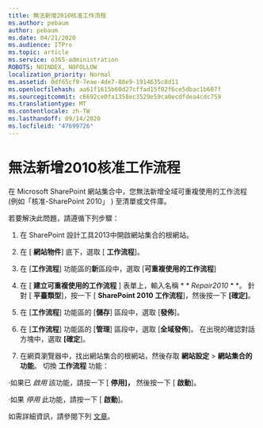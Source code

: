 ```yaml
---
title: 無法新增2010核准工作流程
ms.author: pebaum
author: pebaum
ms.date: 04/21/2020
ms.audience: ITPro
ms.topic: article
ms.service: o365-administration
ROBOTS: NOINDEX, NOFOLLOW
localization_priority: Normal
ms.assetid: 0df65cf9-7eae-4de7-88e9-1914635c8d11
ms.openlocfilehash: aa61f1615b60d27cffad15f02f6ce5dbac1b607f
ms.sourcegitcommit: c6692ce0fa1358ec3529e59ca0ecdfdea4cdc759
ms.translationtype: MT
ms.contentlocale: zh-TW
ms.lasthandoff: 09/14/2020
ms.locfileid: "47699726"
---
```

# <a name="unable-to-add-2010-approval-workflow"></a>無法新增2010核准工作流程

在 Microsoft SharePoint 網站集合中，您無法新增全域可重複使用的工作流程 (例如「核准-SharePoint 2010」 ) 至清單或文件庫。
  
若要解決此問題，請遵循下列步驟： 
  
1. 在 SharePoint 設計工具2013中開啟網站集合的根網站。
  
2. 在 [ **網站物件**] 底下，選取 [ **工作流程**]。 
  
3. 在 [**工作流程**] 功能區的**新**區段中，選取 [**可重複使用的工作流程**] 
  
4. 在 [ **建立可重複使用的工作流程** ] 表單上，輸入名稱 * * *Repair2010* * *。 針對 [ **平臺類型**]，按一下 [ **SharePoint 2010 工作流程**]，然後按一下 **[確定]**。 
  
1. 在 [**工作流程**] 功能區的 [**儲存**] 區段中，選取 [**發佈**]。 
  
2. 在 [**工作流程**] 功能區的 [**管理**] 區段中，選取 [**全域發佈**]。 在出現的確認對話方塊中，選取 **[確定**]。 
  
3. 在網頁瀏覽器中，找出網站集合的根網站，然後存取 **網站設定** \> **網站集合的功能**。 切換 **工作流程** 功能： 
  
·如果已  *啟用*  該功能，請按一下 [ **停用]，** 然後按一下 [ **啟動**]。 
  
·如果  *停用*  此功能，請按一下 [ **啟動**]。 
  
如需詳細資訊，請參閱下列 [文章](https://go.microsoft.com/fwlink/?linkid=2047770&amp;clcid=0x409)。
  

